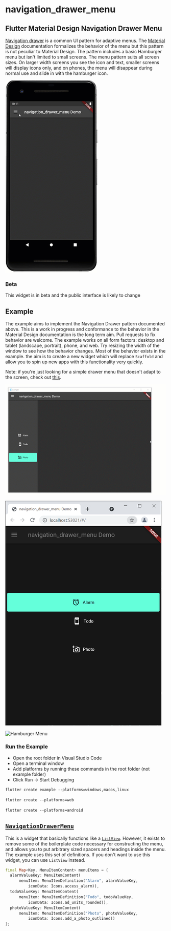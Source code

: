 # navigation_drawer_menu

## Flutter Material Design Navigation Drawer Menu

[Navigation drawer](https://material.io/components/navigation-drawer) is a common UI pattern for adaptive menus. The [Material Design](https://material.io/) documentation formalizes the behavior of the menu but this pattern is not peculiar to Material Design. The pattern includes a basic Hamburger menu but isn't limited to small screens. The menu pattern suits all screen sizes. On larger width screens you see the icon and text, smaller screens will display icons only, and on phones, the menu will disappear during normal use and slide in with the hamburger icon.

![Hamburger Menu](https://github.com/MelbourneDeveloper/navigation_drawer_menu/blob/main/Documentation/Images/Android.gif) 

### Beta

This widget is in beta and the public interface is likely to change

## Example

The example aims to implement the Navigation Drawer pattern documented above. This is a work in progress and conformance to the behavior in the Material Design documentation is the long term aim. Pull requests to fix behavior are welcome. The example works on all form factors: desktop and tablet (landscape, portrait), phone, and web. Try resizing the width of the window to see how the behavior changes. Most of the behavior exists in the example. the aim is to create a new widget which will replace `Scaffold` and allow you to spin up new apps with this functionality very quickly.

Note: if you're just looking for a simple drawer menu that doesn't adapt to the screen, check out [this](https://flutter.dev/docs/cookbook/design/drawer).

![Hamburger Menu](https://github.com/MelbourneDeveloper/navigation_drawer_menu/blob/main/Documentation/Images/Hamburger2.gif) 

![Hamburger Menu](https://github.com/MelbourneDeveloper/navigation_drawer_menu/blob/main/Documentation/Images/chrome.png) 

![Hamburger Menu](https://github.com/MelbourneDeveloper/navigation_drawer_menu/blob/main/Documentation/Images/Hamburger.gif)

### Run the Example

- Open the root folder in Visual Studio Code
- Open a terminal window
- Add platforms by running these commands in the root folder (not example folder)
- Click Run -> Start Debugging

```
flutter create example --platforms=windows,macos,linux

flutter create --platforms=web

flutter create --platforms=android
```

## [`NavigationDrawerMenu`](https://github.com/MelbourneDeveloper/navigation_drawer_menu/blob/443b99c23abf6c192419ba87f1f9b0e0139c6ca9/lib/navigation_drawer_menu.dart#L66)

This is a widget that basically functions like a [`ListView`](https://api.flutter.dev/flutter/widgets/ListView-class.html). However, it exists to remove some of the boilerplate code necessary for constructing the menu, and allows you to put arbitrary sized spacers and headings inside the menu. The example uses this set of definitions. If you don't want to use this widget, you can use `ListView` instead.

```Dart
final Map<Key, MenuItemContent> menuItems = {
  alarmValueKey: MenuItemContent(
      menuItem: MenuItemDefinition("Alarm", alarmValueKey,
          iconData: Icons.access_alarm)),
  todoValueKey: MenuItemContent(
      menuItem: MenuItemDefinition("Todo", todoValueKey,
          iconData: Icons.ad_units_rounded)),
  photoValueKey: MenuItemContent(
      menuItem: MenuItemDefinition("Photo", photoValueKey,
          iconData: Icons.add_a_photo_outlined))
};
```
